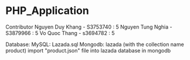 # PHP_Application

Contributor
Nguyen Duy Khang - S3753740 : 5
Nguyen Tung Nghia - S3879966 : 5
Vo Quoc Thang - s3694782 : 5

Database:
MySQL: Lazada.sql
Mongodb: lazada (with the collection name product)
import "product.json" file into lazada database in mongodb
